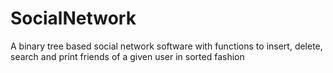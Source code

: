 # SocialNetwork
A binary tree based social network software with functions to insert, delete, search and print friends of a given user in sorted fashion

